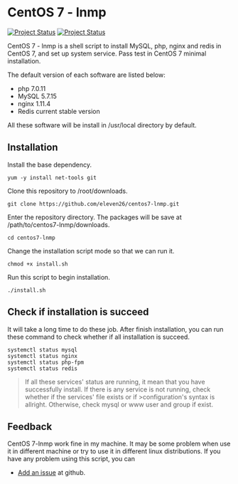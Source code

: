 
CentOS 7 - lnmp
===

[![Project Status](http://opensource.box.com/badges/active.svg)](http://opensource.box.com/badges)
[![Project Status](http://opensource.box.com/badges/maintenance.svg)](http://opensource.box.com/badges)

CentOS 7 - lnmp is a shell script to install MySQL, php, nginx and redis in CentOS 7, and set up system service. Pass test in CentOS 7 minimal installation.

The default version of each software are listed below:

  - php 7.0.11
  - MySQL 5.7.15
  - nginx 1.11.4
  - Redis current stable version

All these software will be install in /usr/local directory by default.

Installation
--

Install the base dependency.

```
yum -y install net-tools git
```

Clone this repository to /root/downloads.
```
git clone https://github.com/eleven26/centos7-lnmp.git
```
Enter the repository directory. The packages will be save at  /path/to/centos7-lnmp/downloads.
```
cd centos7-lnmp
```
Change the installation script mode so that we can run it.
```
chmod +x install.sh
```
Run this script to begin installation.
```
./install.sh
```

Check if installation is succeed
--
It will take a long time to do these job. After finish installation, you can run these command to check whether if all installation is succeed.
```
systemctl status mysql
systemctl status nginx
systemctl status php-fpm
systemctl status redis
```
>If all these services' status are running, it mean that you have successfully install.
>If there is any service is not running, check whether if the services' file exists or if >configuration's syntax is allright. Otherwise, check mysql or www user and group if exist.


Feedback
--
CentOS 7-lnmp work fine in my machine. It may be some problem when use it in different machine or try to use it in different linux distributions. If you have any problem using this script, you can 

* [Add an issue](https://github.com/eleven26/centos7-lnmp/issues) at github.

